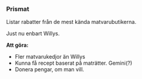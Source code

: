 ### Prismat

Listar rabatter från de mest kända matvarubutikerna.

Just nu enbart Willys.

**Att göra:**
- Fler matvarukedjor än Willys
- Kunna få recept baserat på maträtter. Gemini(?)
- Donera pengar, om man vill.